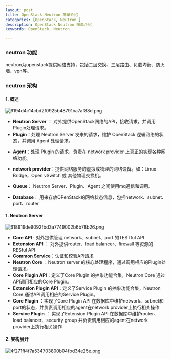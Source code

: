 ```yaml
---
layout: post
title: OpenStack Neutron 简单介绍
categories: [OpenStack, Neutron ]
description: OpenStack Neutron 简单介绍
keywords: OpenStack, Neutron 

---
```


### neutron 功能

 neutron为openstack提供网络支持，包括二层交换、三层路由、负载均衡、防火墙、vpn等。

### neutron 架构

#### 1. 概述

![6194d4c14cbd2f0925b48791ba7af88d.png](en-resource://database/951:1)

- **Neutron Server** ： 对外提供OpenStack网络的API，接收请求，并调用Plugin处理请求。
- **Plugin**：处理 Neutron Server 发来的请求，维护 OpenStack 逻辑网络的状态，并调用 Agent 处理请求。

+ **Agent**：处理 Plugin 的请求，负责在 network provider 上真正的实现各种网络功能。

+ **network provider**：提供网络服务的虚拟或物理的网络设备。如：Linux Bridge，Open vSwitch 或 其他物理交换机。

+ **Queue**： Neutron Server、Plugin、Agent 之间使用mq通信和调用。

+ **Database**： 用来存放OPenStack的网络状态信息，包括network、subnet、port、router

#### 1. Neutron Server

![618919de9092fbd3a7749002b6b78b26.png](en-resource://database/953:1)

+ **Core API** : 对外提供管理 network、subnet、port 的TESTful API
+ **Extension API** ： 对外提供router、load balancer、firewall 等资源的RESful API
+ **Common Service**：认证和校验API请求
+ **Neutron Core** ：Neutron server 的核心处理程序，通过调用相应的Plugin处理请求。
+ **Core Plugin API**：定义了Core Plugin 的抽象功能合集，Neutron Core 通过API调用相应的Core Plugin。
+ **Extension Plugin API**：定义了Service Plugin 的抽象功能合集，Neutron Core 通过API调用相应的Service Plugin。
+ **Core Plugin** ：实现了Core Plugin API 在数据库中维护network、subnet和port的状态，并负责调用相应的agent在network provider上执行相关操作
+ **Service Plugin** ： 实现了Extension Plugin API 在数据库中维护router、load balancer、security group 并负责调用相应的agent在network provider上执行相关操作

#### 2. 架构展开

![4f271ff4f7a534703800b04fbd34e25e.png](en-resource://database/957:0)

